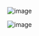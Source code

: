 ![image](https://github.com/samuelrsouza/cibersecurity-desafio-phishing/assets/57929064/698655de-006f-45ea-80c3-160b934bd58d)

![image](https://github.com/samuelrsouza/cibersecurity-desafio-phishing/assets/57929064/f23355c2-826c-4056-b6c7-208b1d425b34)
